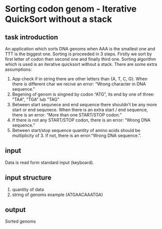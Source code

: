 # Sorting codon genom - Iterative QuickSort without a stack
## task introduction
An application which sorts DNA genoms when AAA is the smallest one and TTT is the biggest one. Sorting is proceeded in 3 steps. Firstly we sort by first letter of codon then second one and finally third one. Sorting algorithm which is used is an iterative quicksort without a stack. There are some extra assumptions:
<ol>
<li>App check if in string there are other letters than {A, T, C, G}. When there is different char we recive an error: “Wrong character in DNA sequence.”
</li>
<li> Begening of genom is singned by codon “ATG”, its end by one of three: "TAA", "TGA" lub "TAG"</li>
<li>Between start sequnece and end sequence there shouldn't be any more start or end sequnece. When there is an extra start / end sequence, there is an error: “More than one START/STOP codon.”</li>
<li>If there is not any START/STOP codon, there is an error: “Wrong DNA sequence.”</li>
<li>Between start/stop sequence quantity of amino acids should be multiplicity of 3. If not, there is an error:“Wrong DNA sequence.”.
</li>
</ol>

## input
Data is read form standard input (keyboard).

## input structure
<ol>
<li> quantity of data</li>
<li> string of genoms example (ATGAACAAATGA)</li>
</ol>

## output
Sorted genoms